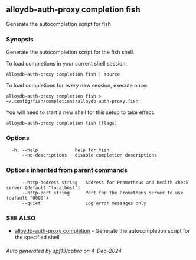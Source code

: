 ## alloydb-auth-proxy completion fish

Generate the autocompletion script for fish

### Synopsis

Generate the autocompletion script for the fish shell.

To load completions in your current shell session:

	alloydb-auth-proxy completion fish | source

To load completions for every new session, execute once:

	alloydb-auth-proxy completion fish > ~/.config/fish/completions/alloydb-auth-proxy.fish

You will need to start a new shell for this setup to take effect.


```
alloydb-auth-proxy completion fish [flags]
```

### Options

```
  -h, --help              help for fish
      --no-descriptions   disable completion descriptions
```

### Options inherited from parent commands

```
      --http-address string   Address for Prometheus and health check server (default "localhost")
      --http-port string      Port for the Prometheus server to use (default "9090")
      --quiet                 Log error messages only
```

### SEE ALSO

* [alloydb-auth-proxy completion](alloydb-auth-proxy_completion.md)	 - Generate the autocompletion script for the specified shell

###### Auto generated by spf13/cobra on 4-Dec-2024
